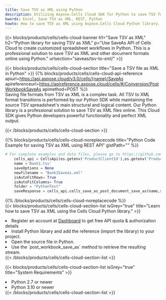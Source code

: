 ```yaml
---
title: Save TSV as XML using Python 
description: Utilizing Aspose.Cells Cloud SDK for Python to save TSV format file as XML format file. 
kwords: Excel, Save TSV as XML, REST, Python
howto: How to save TSV as XML using Aspose.Cells Cloud Python library.
---
```



{{< blocks/products/cells/cells-cloud-banner h1="Save TSV as XML" h2="Python library for saving TSV as XML" p="Use SaveAs API of Cells Cloud to create customized spreadsheet workflows in Python. This is a professional solution to save TSV as XML and other document formats online using Python." urlsection="saveas/tsv-to-xml/" >}}

{{< blocks/products/cells/cells-cloud-section  title="Save a TSV file as XML in Python" >}}
{{% blocks/products/cells/cells-cloud-api-reference  apiurl=https://api.aspose.cloud/v3.0/cells/{name}/SaveAs  apireferenceurl=https://apireference.aspose.cloud/cells/#/Conversion/PostWorkbookSaveAs  apimethod=POST %}}
<br/>
Saving file formats from TSV as XML is a complex task. All TSV to XML format transitions is performed by our Python SDK while maintaining the source TSV spreadsheet's main structural and logical content. Our Python library is a professional solution to save TSV as XML files online. This Cloud SDK gives Python developers powerful functionality and perfect XML output.

{{< /blocks/products/cells/cells-cloud-section >}}

{{% blocks/products/cells/cells-cloud-noreplacecode title="Python Code Example for saving TSV as XML using REST API" gistPath="" %}}
  
```python
# For complete examples and data files, please go to https://github.com/aspose-cells-cloud/aspose-cells-cloud-python/
    cells_api = CellsApi(os.getenv('ProductClientId'),os.getenv('ProductClientSecret'))
    name ='Book1.tsv'    
    saveOptions = None
    newfilename = "Book1Saveas.xml"
    isAutoFitRows= True
    isAutoFitColumns= True
    folder = "PythonTest"
    saveResponse = cells_api.cells_save_as_post_document_save_as(name,save_options=saveOptions, newfilename=(folder +'/' + newfilename),folder=folder)
```
  
{{% /blocks/products/cells/cells-cloud-noreplacecode  %}}
<br/>
{{< blocks/products/cells/cells-cloud-section-list isGrey="true"  title="Learn how to save TSV as XML using the Cells Cloud Python library." >}}
<li>Register an account at <a href="https://dashboard.aspose.cloud/">Dashboard</a> to get free API quota & authorization details</li>
<li>Install Python library and add the reference (import the library) to your project.</li>
<li>Open the source file in Python.</li>
<li>Use the `post_workbook_save_as` method to retrieve the resulting stream.</li>
{{< /blocks/products/cells/cells-cloud-section-list >}}

{{< blocks/products/cells/cells-cloud-section-list isGrey="true"  title="System Requirements" >}}
<li>Python 2.7 or newer</li>
<li>Python 3.10 or newer</li>
{{< /blocks/products/cells/cells-cloud-section-list >}}
